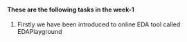 #### These are the following tasks in the week-1

1. Firstly we have been introduced to online EDA tool called EDAPlayground


